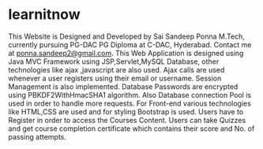 # learnitnow
This Website is Designed and Developed by Sai Sandeep Ponna M.Tech, currently pursuing PG-DAC PG Diploma at C-DAC, Hyderabad.  Contact me at ponna.sandeep2@gmail.com. This Web Application is designed using Java MVC Framework using JSP,Servlet,MySQL Database, other technologies like ajax ,javascript are also used. Ajax calls are used whenever a user registers using their email or username. Session Management is also implemented. Database Passwords are encrypted using PBKDF2WithHmacSHA1 algorithm. Also Database connection Pool is used in order to handle more requests. For Front-end various technologies like HTML,CSS are used and for styling Bootstrap is used. Users have to Register in order to access the Courses Content. Users can take Quizzes and get course completion certificate which contains their score and No. of passing attempts.
